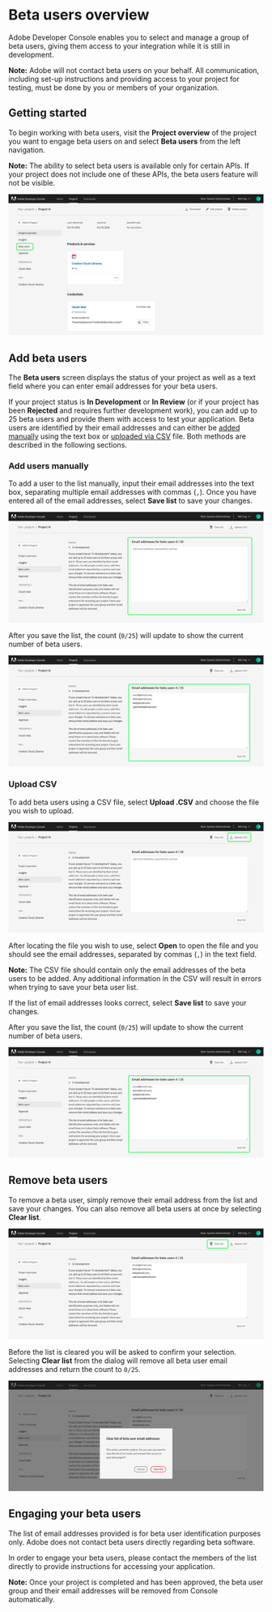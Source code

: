 # Beta users overview

Adobe Developer Console enables you to select and manage a group of beta users, giving them access to your integration while it is still in development.

**Note:** Adobe will not contact beta users on your behalf. All communication, including set-up instructions and providing access to your project for testing, must be done by you or members of your organization.

## Getting started

To begin working with beta users, visit the **Project overview** of the project you want to engage beta users on and select **Beta users** from the left navigation.

**Note:** The ability to select beta users is available only for certain APIs. If your project does not include one of these APIs, the beta users feature will not be visible.

![](images/beta-users-project-overview.png)

## Add beta users

The **Beta users** screen displays the status of your project as well as a text field where you can enter email addresses for your beta users.

If your project status is **In Development** or **In Review** (or if your project has been **Rejected** and requires further development work), you can add up to 25 beta users and provide them with access to test your application. Beta users are identified by their email addresses and can either be [added manually](#add-users-manually) using the text box or [uploaded via CSV](#upload-csv) file. Both methods are described in the following sections.

### Add users manually

To add a user to the list manually, input their email addresses into the text box, separating multiple email addresses with commas (`,`). Once you have entered all of the email addresses, select **Save list** to save your changes. 

![](images/beta-users-add.png)

After you save the list, the count (`0/25`) will update to show the current number of beta users.

![](images/beta-users-list-saved.png)

### Upload CSV

To add beta users using a CSV file, select **Upload .CSV** and choose the file you wish to upload. 

![](images/beta-users-upload.png)

After locating the file you wish to use, select **Open** to open the file and you should see the email addresses, separated by commas (`,`) in the text field.

**Note:** The CSV file should contain only the email addresses of the beta users to be added. Any additional information in the CSV will result in errors when trying to save your beta user list.

If the list of email addresses looks correct, select **Save list** to save your changes.


After you save the list, the count (`0/25`) will update to show the current number of beta users.

![](images/beta-users-list-saved.png)

## Remove beta users

To remove a beta user, simply remove their email address from the list and save your changes. You can also remove all beta users at once by selecting **Clear list**. 

![](images/beta-users-clear-list.png)

Before the list is cleared you will be asked to confirm your selection. Selecting **Clear list** from the dialog will remove all beta user email addresses and return the count to `0/25`.

![](images/beta-users-clear-confirm.png)

## Engaging your beta users

The list of email addresses provided is for beta user identification purposes only. Adobe does not contact beta users directly regarding beta software. 

In order to engage your beta users, please contact the members of the list directly to provide instructions for accessing your application. 

**Note:** Once your project is completed and has been approved, the beta user group and their email addresses will be removed from Console automatically.

